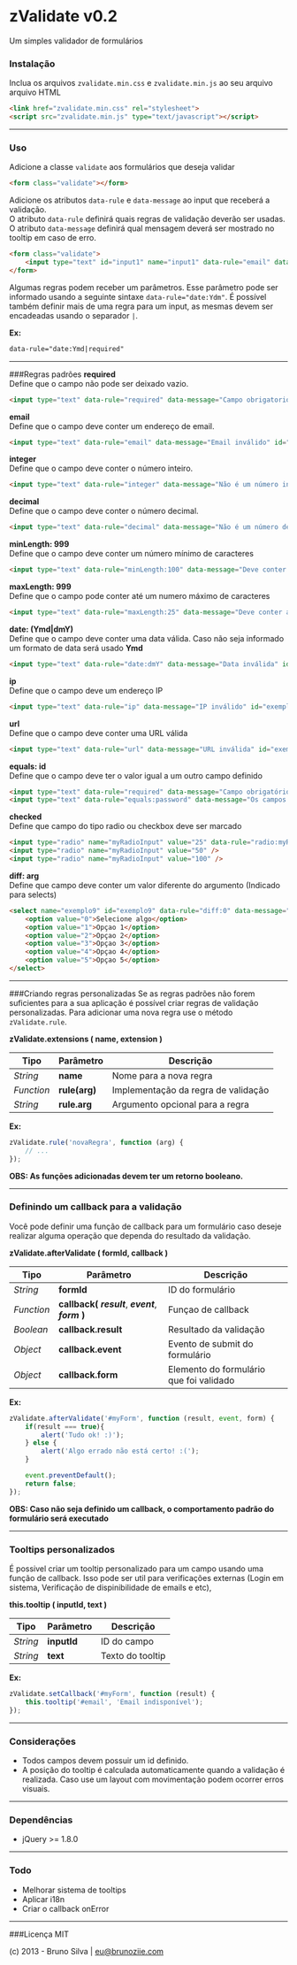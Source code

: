 zValidate v0.2
=========

Um simples validador de formulários
### Instalação

Inclua os arquivos `zvalidate.min.css` e `zvalidate.min.js` ao seu arquivo arquivo HTML
```html
<link href="zvalidate.min.css" rel="stylesheet">
<script src="zvalidate.min.js" type="text/javascript"></script>
```

----------

### Uso


Adicione a classe `validate` aos formulários que deseja validar
```html
<form class="validate"></form>
```

Adicione os atributos `data-rule` e `data-message` ao input que receberá a validação.<br>
O atributo `data-rule` definirá quais regras de validação deverão ser usadas.<br>
O atributo `data-message` definirá qual mensagem deverá ser mostrado no tooltip em caso de erro.
```html
<form class="validate">
    <input type="text" id="input1" name="input1" data-rule="email" data-message="Email inválido">
</form>
```
Algumas regras podem receber um parâmetros. Esse parâmetro pode ser informado usando a seguinte sintaxe
`data-rule="date:Ydm"`. É possível também definir mais de uma regra para um input, as mesmas devem ser encadeadas usando o separador `|`.

**Ex:**
```html
data-rule="date:Ymd|required"
```


----------

###Regras padrões
**required**<br>
Define que o campo não pode ser deixado vazio.
```html
<input type="text" data-rule="required" data-message="Campo obrigatorio" id="exemplo1">
```

**email**<br>
Define que o campo deve conter um endereço de email.
```html
<input type="text" data-rule="email" data-message="Email inválido" id="exemplo2">
```

**integer**<br>
Define que o campo deve conter o número inteiro.
```html
<input type="text" data-rule="integer" data-message="Não é um número inteiro" id="exemplo3">
```

**decimal**<br>
Define que o campo deve conter o número decimal.
```html
<input type="text" data-rule="decimal" data-message="Não é um número decimal" id="exemplo4">
```

**minLength: 999**<br>
Define que o campo deve conter um número mínimo de caracteres
```html
<input type="text" data-rule="minLength:100" data-message="Deve conter 100 caracteres" id="exemplo5">
```

**maxLength: 999**<br>
Define que o campo pode conter até um numero máximo de caracteres
```html
<input type="text" data-rule="maxLength:25" data-message="Deve conter ate 25 caracteres" id="exemplo6">
```

**date: (Ymd|dmY)**<br>
Define que o campo deve conter uma data válida. Caso não seja informado um formato de data será usado **Ymd**
```html
<input type="text" data-rule="date:dmY" data-message="Data inválida" id="exemplo7">
```

**ip**<br>
Define que o campo deve um endereço IP
```html
<input type="text" data-rule="ip" data-message="IP inválido" id="exemplo7">
```

**url**<br>
Define que o campo deve conter uma URL válida
```html
<input type="text" data-rule="url" data-message="URL inválida" id="exemplo7">
```

**equals: id**<br>
Define que o campo deve ter o valor igual a um outro campo definido
```html
<input type="text" data-rule="required" data-message="Campo obrigatório" id="password">
<input type="text" data-rule="equals:password" data-message="Os campos não conferem" id="conf_password">
```

**checked**<br>
Define que campo do tipo radio ou checkbox deve ser marcado
```html
<input type="radio" name="myRadioInput" value="25" data-rule="radio:myRadioInput" data-message="Selecione uma opçao">
<input type="radio" name="myRadioInput" value="50" />
<input type="radio" name="myRadioInput" value="100" />
```

**diff: arg**<br>
Define que campo deve conter um valor diferente do argumento (Indicado para selects)
```html
<select name="exemplo9" id="exemplo9" data-rule="diff:0" data-message="Value deve ser diferente de 0">
    <option value="0">Selecione algo</option>
    <option value="1">Opçao 1</option>
    <option value="2">Opçao 2</option>
    <option value="3">Opçao 3</option>
    <option value="4">Opçao 4</option>
    <option value="5">Opçao 5</option>
</select>
```


----------


###Criando regras personalizadas
Se as regras padrões não forem suficientes para a sua aplicação é possível criar regras de validação personalizadas. Para adicionar uma nova regra use o método `zValidate.rule`.

**zValidate.extensions ( name, extension )**

| Tipo            | Parâmetro             | Descrição                           |
| --------------- |-----------------------| ----------------------------------- |
| _String_        | **name**              | Nome para a nova regra              |
| _Function_      | **rule(arg)**         | Implementação da regra de validação |
| _String_        | **rule.arg**          | Argumento opcional para a regra     |

**Ex:**
```javascript
zValidate.rule('novaRegra', function (arg) {
    // ...
});
```

**OBS: As funções adicionadas devem ter um retorno booleano.**


----------


### Definindo um callback para a validação
Você pode definir uma função de callback para um formulário caso deseje realizar alguma operação que
dependa do resultado da validação.

**zValidate.afterValidate ( formId, callback )**

| Tipo            | Parâmetro           | Descrição                               |
| --------------- |---------------------| --------------------------------------- |
| _String_        | **formId**          | ID do formulário                        |
| _Function_      | **callback(** ***result***, ***event***, ***form*** **)** | Funçao de callback   |
| _Boolean_       | **callback.result** | Resultado da validação                  |
| _Object_        | **callback.event**  | Evento de submit do formulário          |
| _Object_        | **callback.form**   | Elemento do formulário que foi validado |

**Ex:**
```javascript
zValidate.afterValidate('#myForm', function (result, event, form) {
    if(result === true){
        alert('Tudo ok! :)');
    } else {
        alert('Algo errado não está certo! :(');
    }

    event.preventDefault();
    return false;
});
```

**OBS: Caso não seja definido um callback, o comportamento padrão do formulário será executado**

----------
### Tooltips personalizados 
É possivel criar um tooltip personalizado para um campo usando uma função de callback.
Isso pode ser util para verificações externas (Login em sistema, Verificação de dispinibilidade de emails e etc),  

**this.tooltip ( inputId, text )**

| Tipo            | Parâmetro           | Descrição                |
| --------------- |---------------------| ------------------------ |
| _String_        | **inputId**         | ID do campo              |
| _String_        | **text**            | Texto do tooltip         |


**Ex:**
```javascript
zValidate.setCallback('#myForm', function (result) {
    this.tooltip('#email', 'Email indisponível');
});
```

----------

### Considerações
- Todos campos devem possuir um id definido.
- A posição do tooltip é calculada automaticamente quando a validação é realizada. Caso use um layout com movimentação podem ocorrer erros visuais.

----------

### Dependências
- jQuery >= 1.8.0

----------

### Todo
- Melhorar sistema de tooltips
- Aplicar i18n
- Criar o callback onError 

----------

###Licença
MIT

(c) 2013 - Bruno Silva | eu@brunoziie.com